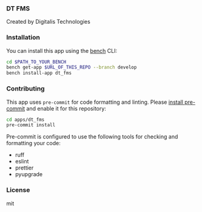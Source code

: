 ### DT FMS

Created by Digitalis Technologies

### Installation

You can install this app using the [bench](https://github.com/frappe/bench) CLI:

```bash
cd $PATH_TO_YOUR_BENCH
bench get-app $URL_OF_THIS_REPO --branch develop
bench install-app dt_fms
```

### Contributing

This app uses `pre-commit` for code formatting and linting. Please [install pre-commit](https://pre-commit.com/#installation) and enable it for this repository:

```bash
cd apps/dt_fms
pre-commit install
```

Pre-commit is configured to use the following tools for checking and formatting your code:

- ruff
- eslint
- prettier
- pyupgrade

### License

mit
